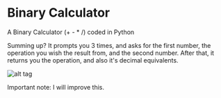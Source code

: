 # Binary Calculator
A Binary Calculator (+ - * /) coded in Python


Summing up? It prompts you 3 times, and asks for the first number, the operation you wish the result from, and the second number. After that, it returns you the operation, and also it's decimal equivalents.

![alt tag](https://i.imgur.com/bNbM5OR.png)



Important note: I will improve this.
